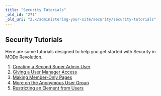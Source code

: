 ```yaml
---
title: "Security Tutorials"
_old_id: "271"
_old_uri: "2.x/administering-your-site/security/security-tutorials"
---
```


Security Tutorials
------------------

Here are some tutorials designed to help you get started with Security in MODx Revolution.

1. [Creating a Second Super Admin User](/revolution/2.x/administering-your-site/security/security-tutorials/creating-a-second-super-admin-user)
2. [Giving a User Manager Access](/revolution/2.x/administering-your-site/security/security-tutorials/giving-a-user-manager-access)
3. [Making Member-Only Pages](/revolution/2.x/administering-your-site/security/security-tutorials/making-member-only-pages)
4. [More on the Anonymous User Group](/revolution/2.x/administering-your-site/security/security-tutorials/more-on-the-anonymous-user-group)
5. [Restricting an Element from Users](/revolution/2.x/administering-your-site/security/security-tutorials/restricting-an-element-from-users)